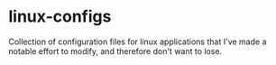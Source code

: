 linux-configs
=============

Collection of configuration files for linux applications that I've made a notable effort to modify, and therefore don't want to lose.
